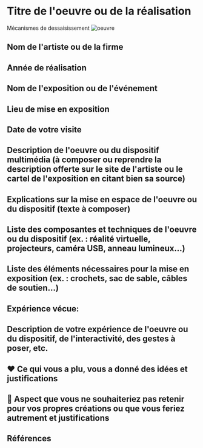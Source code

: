# Titre de l'oeuvre ou de la réalisation
Mécanismes de dessaisissement
![oeuvre](medias/.jpg)
## Nom de l'artiste ou de la firme

## Année de réalisation

## Nom de l'exposition ou de l'événement

## Lieu de mise en exposition

## Date de votre visite

## Description de l'oeuvre ou du dispositif multimédia (à composer ou reprendre la description offerte sur le site de l'artiste ou le cartel de l'exposition en citant bien sa source)

## Explications sur la mise en espace de l'oeuvre ou du dispositif (texte à composer)

## Liste des composantes et techniques de l'oeuvre ou du dispositif (ex. : réalité virtuelle, projecteurs, caméra USB, anneau lumineux...)

## Liste des éléments nécessaires pour la mise en exposition (ex. : crochets, sac de sable, câbles de soutien...)

## Expérience vécue:

## Description de votre expérience de l'oeuvre ou du dispositif, de l'interactivité, des gestes à poser, etc.

## ❤️ Ce qui vous a plu, vous a donné des idées et justifications

## 🤔 Aspect que vous ne souhaiteriez pas retenir pour vos propres créations ou que vous feriez autrement et justifications

## Références
